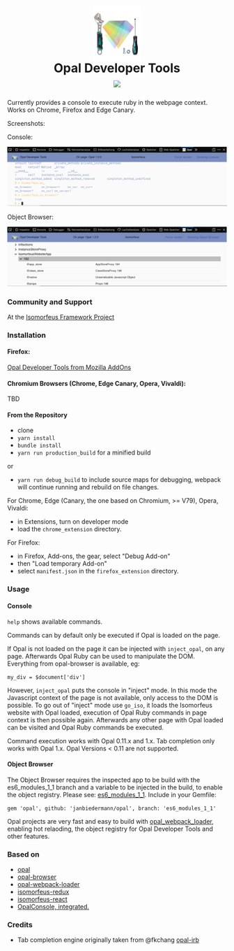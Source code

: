 <h1 align="center">
  <img src="https://raw.githubusercontent.com/isomorfeus/opal-devtools/master/opal_devtools.png" 
  align="center" title="Opal logo by Elia Schito combined with Tools" width="111" height="125" />
  <br/>
  Opal Developer Tools<br/>
  <img src="https://img.shields.io/badge/Opal-Ruby%20💛%20JavaScript%20💛%20Firefox%20💛%20Chrome%20💛%20Edge%20Canary%20💛%20Opera%20💛%20Vivaldi-yellow.svg?logo=ruby&style=social&logoColor=777"/>
</h1>

Currently provides a console to execute ruby in the webpage context.
Works on Chrome, Firefox and Edge Canary.

Screenshots:

Console:

![Screenshot](https://raw.githubusercontent.com/isomorfeus/opal-devtools/master/screenshot_console_firefox.png)

Object Browser:

![Screenshot](https://raw.githubusercontent.com/isomorfeus/opal-devtools/master/screenshot_object_browser_firefox.png)

### Community and Support
At the [Isomorfeus Framework Project](http://isomorfeus.com) 

### Installation

#### Firefox:
[Opal Developer Tools from Mozilla AddOns](https://addons.mozilla.org/addon/opaldevtools/)

#### Chromium Browsers (Chrome, Edge Canary, Opera, Vivaldi):
TBD

#### From the Repository
- clone
- `yarn install`
- `bundle install`
- `yarn run production_build` for a minified build

or
- `yarn run debug_build` to include source maps for debugging, webpack will continue running and rebuild on file changes.
 
For Chrome, Edge (Canary, the one based on Chromium, >= V79), Opera, Vivaldi:
- in Extensions, turn on developer mode
- load the `chrome_extension` directory.

For Firefox:
- in Firefox, Add-ons, the gear, select "Debug Add-on"
- then "Load temporary Add-on"
- select `manifest.json` in the `firefox_extension` directory.

### Usage

#### Console
`help` shows available commands.

Commands can by default only be executed if Opal is loaded on the page.

If Opal is not loaded on the page it can be injected with `inject_opal`,
on any page. Afterwards Opal Ruby can be used to manipulate the DOM. Everything from opal-browser is available, eg:
```
my_div = $document['div']
```
However, `inject_opal` puts the console in "inject" mode. In this mode the Javascript context of the page is not available,
only access to the DOM is possible.
To go out of "inject" mode use `go_iso`, it loads the Isomorfeus website with Opal loaded, execution of Opal Ruby commands in page context
is then possible again. Afterwards any other page with Opal loaded can be visited and Opal Ruby commands be executed.

Command execution works with Opal 0.11.x and 1.x.
Tab completion only works with Opal 1.x.
Opal Versions < 0.11 are not supported.

#### Object Browser

The Object Browser requires the inspected app to be build with the es6_modules_1_1 branch and a variable to be injected in the build, to enable the
object registry. Please see: [es6_modules_1_1](https://github.com/opal/opal/pull/1976#issuecomment-538459551).
Include in your Gemfile:
```
gem 'opal', github: 'janbiedermann/opal', branch: 'es6_modules_1_1'
```
Opal projects are very fast and easy to build with [opal_webpack_loader](https://github.com/isomorfeus/opal-webpack-loader), enabling hot relaoding,
the object registry for Opal Developer Tools and other features.

### Based on 
- [opal](http://opalrb.com)
- [opal-browser](https://github.com/opal/opal-browser)
- [opal-webpack-loader](https://github.com/isomorfeus/opal-webpack-loader)
- [isomorfeus-redux](https://github.com/isomorfeus/isomorfeus-redux/tree/master/ruby)
- [isomorfeus-react](https://github.com/isomorfeus/isomorfeus-react/tree/master/ruby)
- [OpalConsole, integrated.](https://github.com/isomorfeus/opal-devtools/tree/master/isomorfeus/components)

### Credits
- Tab completion engine originally taken from @fkchang [opal-irb](https://github.com/fkchang/opal-irb)

